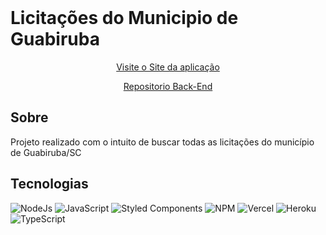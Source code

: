 <br />
<h1 >
    Licitações do Municipio de Guabiruba
  </h1>

<p align="center"><a href="https://licitacoes-guabiruba.vercel.app/">Visite o Site da aplicação</a></p>
<p align="center"><a target="_blank" href="https://github.com/VitorIMuller/api-licitacoesGuabiruba" >Repositorio Back-End</a></p>

## Sobre

<p>Projeto realizado com o intuito de buscar todas as licitações do município de Guabiruba/SC</p>

## Tecnologias 

![NodeJs](https://img.shields.io/badge/node.js-6DA55F?style=for-the-badge&logo=node.js&logoColor=white)
![JavaScript](https://img.shields.io/badge/javascript-%23323330.svg?style=for-the-badge&logo=javascript&logoColor=%23F7DF1E)
![Styled Components](https://img.shields.io/badge/styled--components-DB7093?style=for-the-badge&logo=styled-components&logoColor=white)
![NPM](https://img.shields.io/badge/npm-CB3837?style=for-the-badge&logo=npm&logoColor=white)
![Vercel](https://img.shields.io/badge/Vercel-000000?style=for-the-badge&logo=vercel&logoColor=white)
![Heroku](https://img.shields.io/badge/Heroku-430098?style=for-the-badge&logo=heroku&logoColor=white)
![TypeScript](https://img.shields.io/badge/typescript-%23007ACC.svg?style=for-the-badge&logo=typescript&logoColor=white)

